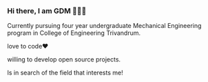 ### Hi there, I am GDM 👋😎😁


 Currently pursuing four year undergraduate Mechanical Engineering program in College of Engineering Trivandrum.
 
 
 love to code❤



willing to develop open source projects.




Is in search of the field that interests me!
 
 
 
